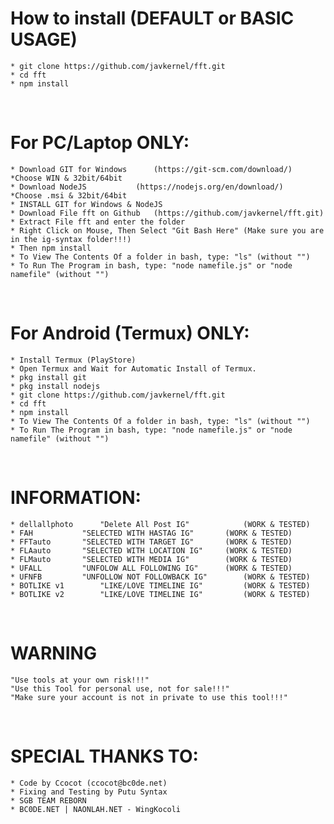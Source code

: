 # How to install (DEFAULT or BASIC USAGE)
	* git clone https://github.com/javkernel/fft.git
	* cd fft
	* npm install
<br/>

# For PC/Laptop ONLY:
	* Download GIT for Windows		(https://git-scm.com/download/)		*Choose WIN & 32bit/64bit
	* Download NodeJS 			(https://nodejs.org/en/download/) 	*Choose .msi & 32bit/64bit
	* INSTALL GIT for Windows & NodeJS
	* Download File fft on Github 	(https://github.com/javkernel/fft.git)
	* Extract File fft and enter the folder
	* Right Click on Mouse, Then Select "Git Bash Here" (Make sure you are in the ig-syntax folder!!!)
	* Then npm install
	* To View The Contents Of a folder in bash, type: "ls" (without "")
	* To Run The Program in bash, type: "node namefile.js" or "node namefile" (without "")
<br/>

# For Android (Termux) ONLY:
	* Install Termux (PlayStore)
	* Open Termux and Wait for Automatic Install of Termux.
	* pkg install git
	* pkg install nodejs
	* git clone https://github.com/javkernel/fft.git
	* cd fft
	* npm install
	* To View The Contents Of a folder in bash, type: "ls" (without "")
	* To Run The Program in bash, type: "node namefile.js" or "node namefile" (without "")
<br/>

# INFORMATION:
	* dellallphoto		"Delete All Post IG"			(WORK & TESTED)
	* FAH			"SELECTED WITH HASTAG IG"		(WORK & TESTED)
	* FFTauto		"SELECTED WITH TARGET IG"		(WORK & TESTED)
	* FLAauto		"SELECTED WITH LOCATION IG"		(WORK & TESTED)
	* FLMauto		"SELECTED WITH MEDIA IG"		(WORK & TESTED)
	* UFALL			"UNFOLOW ALL FOLLOWING IG"		(WORK & TESTED)
	* UFNFB			"UNFOLLOW NOT FOLLOWBACK IG"		(WORK & TESTED)
	* BOTLIKE v1		"LIKE/LOVE TIMELINE IG"			(WORK & TESTED)
	* BOTLIKE v2		"LIKE/LOVE TIMELINE IG"			(WORK & TESTED)
<br/>

# WARNING
	"Use tools at your own risk!!!"
	"Use this Tool for personal use, not for sale!!!"
	"Make sure your account is not in private to use this tool!!!"
<br/>

# SPECIAL THANKS TO:
	* Code by Ccocot (ccocot@bc0de.net)
	* Fixing and Testing by Putu Syntax
	* SGB TEAM REBORN
	* BC0DE.NET | NAONLAH.NET - WingKocoli
